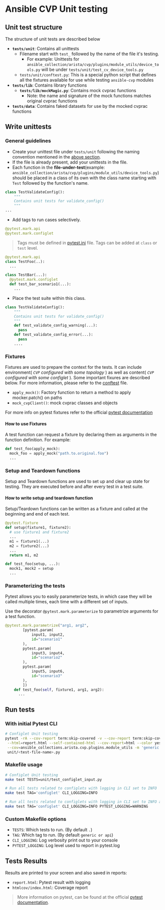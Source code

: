 # Ansible CVP Unit testing

## Unit test structure

The structure of unit tests are described below

- **`tests/unit`**: Contains all unittests
  - Filename start with `test_` followed by the name of the file it's testing.
    - For example: Unittests for `ansible_collection/arista/cvp/plugins/module_utils/device_tools.py` will be under `tests/unit/test_cv_device_tools.py`
  - `tests/unit/conftest.py`: This is a special python script that defines all the fixtures available for use while testing `ansible-cvp` modules
- **`tests/lib`**: Contains library functions
  - **`tests/lib/mockMagic.py`**: Contains mock cvprac functions
    - Note: the name and signature of the mock functions matches original cvprac functions
- **`tests/data`**: Contains faked datasets for use by the mocked cvprac functions

## Write unittests

### General guidelines

- Create your unittest file under `tests/unit` following the naming convention mentioned in the [above section](#unit-test-structure).
- If the file is already present, add your unittests in the file.
- Each function in the **file-under-test**(example: `ansible_collection/arista/cvp/plugins/module_utils/device_tools.py`) should be placed in a class of its own with the class name starting with `Test` followed by the function's name.

```python
class TestValidateConfig():
    """
    Contains unit tests for validate_config()
    """
...
```

- Add tags to run cases selectively.

```python
@pytest.mark.api
@pytest.mark.configlet
```

> Tags must be defined in [pytest.ini](./pytest.ini) file.
> Tags can be added at `class` or `test` level.

```python
@pytest.mark.api
class TestFoo(..):
  ...

class TestBar(...):
  @pytest.mark.configlet
  def test_bar_scenario1(...):
    ...
```

- Place the test suite within this class.

```python
class TestValidateConfig():
    """
    Contains unit tests for validate_config()
    """
    def test_validate_config_warning(...):
      pass
    def test_validate_config_error(...):
      pass
    ....
```

### Fixtures

Fixtures are used to prepare the context for the tests. It can include environment( *`CVP` configured with some topology* ) as well as content( *`CVP` configured with some configlet* ). Some important fixures are described below. For more information, please refer to the [conftest](./unit/conftest.py) file.

- `apply_mock()`: Factory function to return a method to apply mocker.patch() on paths
- `mock_cvpClient()`: mock cvprac classes and objects

For more info on pytest fixtures refer to the official [pytest documentation](https://docs.pytest.org/en/7.1.x/how-to/fixtures.html)

#### How to use Fixtures

A test function can request a fixture by declaring them as arguments in the function definition.
For example:

```python
def test_foo(apply_mock):
  mock_foo = apply_mock("path.to.original.foo")
  ...
```

### Setup and Teardown functions

Setup and Teardown functions are used to set up and clear up state for testing. They are executed before and after every test in a test suite.

#### How to write setup and teardown function

Setup/Teardown functions can be written as a fixture and called at the beginning and end of each test.

```python
@pytest.fixture
def setup(fixture1, fixture2):
  # use fixture1 and fixture2
  ...
  m1 = fixture1(...)
  m2 = fixture2(...)
  ...
  return m1, m2

def test_foo(setup, ...):
  mock1, mock2 = setup
  ...
```

### Parameterizing the tests

Pytest allows you to easily parameterize tests, in which case they will be called multiple times, each time with a different set of inputs.

Use the decorator `@pytest.mark.parameterize` to parametrize arguments for a test function.

```python
@pytest.mark.parametrize("arg1, arg2",
        [pytest.param(
            input1, input2,
            id="scenario1"
        ),
        pytest.param(
            input3, input4,
            id="scenario2"
        ),
        pytest.param(
            input5, input6,
            id="scenario3"
        ),
        ])
    def test_foo(self, fixture1, arg1, arg2):
      ...
```

## Run tests

### With initial Pytest CLI

```bash
# Configlet Unit testing
pytest -rA --cov-report term:skip-covered -v --cov-report term:skip-covered \
 --html=report.html --self-contained-html --cov-report=html --color yes \
 --cov=ansible_collections.arista.cvp.plugins.module_utils -m 'generic or api'\
 unit/<test-file-name>.py
```

### Makefile usage

```bash
# Configlet Unit testing
make test TESTS=unit/test_configlet_input.py

# Run all tests related to configlets with logging in CLI set to INFO
make test TAG='configlet' CLI_LOGGING=INFO

# Run all tests related to configlets with logging in CLI set to INFO and pytest.log set to WARNING
make test TAG='configlet' CLI_LOGGING=INFO PYTEST_LOGGING=WARNING
```

### Custom Makefile options

- `TESTS`: Which tests to run. (By default `.`)
- `TAG`: Which tag to run. (By default `generic or api`)
- `CLI_LOGGING`: Log verbosity print out to your console
- `PYTEST_LOGGING`: Log level used to report in pytest.log

## Tests Results

Results are printed to your screen and also saved in reports:

- `report.html`: Pytest result with logging
- `htmlcov/index.html`: Coverage report

> More information on pytest, can be found at the official [pytest documentation](https://docs.pytest.org/).
